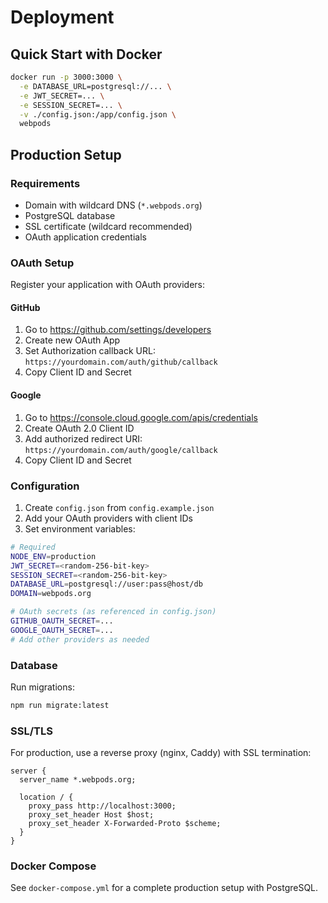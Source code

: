 # Deployment

## Quick Start with Docker

```bash
docker run -p 3000:3000 \
  -e DATABASE_URL=postgresql://... \
  -e JWT_SECRET=... \
  -e SESSION_SECRET=... \
  -v ./config.json:/app/config.json \
  webpods
```

## Production Setup

### Requirements

- Domain with wildcard DNS (`*.webpods.org`)
- PostgreSQL database  
- SSL certificate (wildcard recommended)
- OAuth application credentials

### OAuth Setup

Register your application with OAuth providers:

#### GitHub
1. Go to https://github.com/settings/developers
2. Create new OAuth App
3. Set Authorization callback URL: `https://yourdomain.com/auth/github/callback`
4. Copy Client ID and Secret

#### Google
1. Go to https://console.cloud.google.com/apis/credentials
2. Create OAuth 2.0 Client ID
3. Add authorized redirect URI: `https://yourdomain.com/auth/google/callback`
4. Copy Client ID and Secret

### Configuration

1. Create `config.json` from `config.example.json`
2. Add your OAuth providers with client IDs
3. Set environment variables:

```bash
# Required
NODE_ENV=production
JWT_SECRET=<random-256-bit-key>
SESSION_SECRET=<random-256-bit-key>
DATABASE_URL=postgresql://user:pass@host/db
DOMAIN=webpods.org

# OAuth secrets (as referenced in config.json)
GITHUB_OAUTH_SECRET=...
GOOGLE_OAUTH_SECRET=...
# Add other providers as needed
```

### Database

Run migrations:

```bash
npm run migrate:latest
```

### SSL/TLS

For production, use a reverse proxy (nginx, Caddy) with SSL termination:

```nginx
server {
  server_name *.webpods.org;
  
  location / {
    proxy_pass http://localhost:3000;
    proxy_set_header Host $host;
    proxy_set_header X-Forwarded-Proto $scheme;
  }
}
```

### Docker Compose

See `docker-compose.yml` for a complete production setup with PostgreSQL.